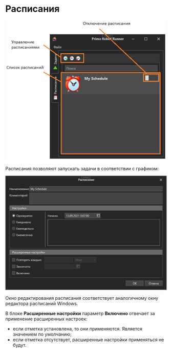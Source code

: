 # Расписания

![](<../../.gitbook/assets/image (485).png>)

Расписания позволяют запускать задачи в соответствии с графиком:

![](<../../.gitbook/assets/image (514).png>)

Окно редактирования расписания соответствует аналогичному окну редактора расписаний Windows.

В блоке **Расширенные настройки** параметр **Включено** отвечает за применение расширенных настроек:
* если отметка установлена, то они применяются. Является значением по умолчанию;
* если отметка отсутствует, расширенные настройки применяться не будут.
